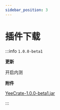 ```yaml
---
sidebar_position: 3
---
```


# 插件下载

:::info `1.0.0-beta1`

**更新**

开启内测

**附件**

[YeeCrate-1.0.0-beta1.jar](https://www.goodmc.cn/plugin/YeeCrate/YeeCrate-1.0.0-beta1.jar)

:::
